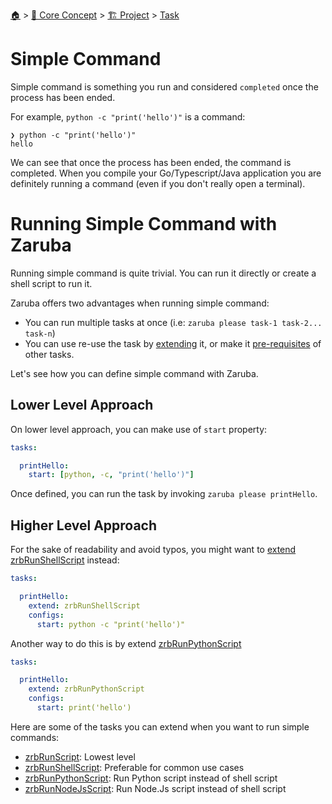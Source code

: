<!--startTocHeader-->
[🏠](../../../README.md) > [🧠 Core Concept](../../README.md) > [🏗️ Project](../README.md) > [Task](README.md)
# Simple Command
<!--endTocHeader-->


Simple command is something you run and considered `completed` once the process has been ended.

For example, `python -c "print('hello')"` is a command:

```
❯ python -c "print('hello')"
hello
```

We can see that once the process has been ended, the command is completed. When you compile your Go/Typescript/Java application you are definitely running a command (even if you don't really open a terminal).

# Running Simple Command with Zaruba

Running simple command is quite trivial. You can run it directly or create a shell script to run it.

Zaruba offers two advantages when running simple command:

* You can run multiple tasks at once (i.e: `zaruba please task-1 task-2... task-n`)
* You can use re-use the task by [extending](./extend-task.md) it, or make it [pre-requisites](./define-task-dependencies.md) of other tasks.

Let's see how you can define simple command with Zaruba.

## Lower Level Approach

On lower level approach, you can make use of `start` property:

```yaml
tasks:

  printHello:
    start: [python, -c, "print('hello')"]
```

Once defined, you can run the task by invoking `zaruba please printHello`.

## Higher Level Approach

For the sake of readability and avoid typos, you might want to [extend](./extend-task.md) [zrbRunShellScript](../../../core-tasks/zrbRunShellScript.md) instead:

```yaml
tasks:

  printHello:
    extend: zrbRunShellScript
    configs:
      start: python -c "print('hello')"
```

Another way to do this is by extend [zrbRunPythonScript](../../../core-tasks/zrbRunPythonScript.md)

```yaml
tasks:

  printHello:
    extend: zrbRunPythonScript
    configs:
      start: print('hello')
```

Here are some of the tasks you can extend when you want to run simple commands:

* [zrbRunScript](../../../core-tasks/zrbRunShellScript.md): Lowest level
* [zrbRunShellScript](../../../core-tasks/zrbRunShellScript.md): Preferable for common use cases
* [zrbRunPythonScript](../../../core-tasks/zrbRunPythonScript.md): Run Python script instead of shell script
* [zrbRunNodeJsScript](../../../core-tasks/zrbRunNodeJsScript.md): Run Node.Js script instead of shell script

<!--startTocSubtopic-->

<!--endTocSubtopic-->
